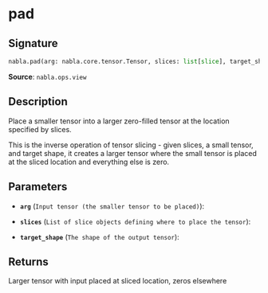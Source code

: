 # pad

## Signature

```python
nabla.pad(arg: nabla.core.tensor.Tensor, slices: list[slice], target_shape: tuple[int, ...]) -> nabla.core.tensor.Tensor
```

**Source**: `nabla.ops.view`

## Description

Place a smaller tensor into a larger zero-filled tensor at the location specified by slices.

This is the inverse operation of tensor slicing - given slices, a small tensor, and target shape,
it creates a larger tensor where the small tensor is placed at the sliced location
and everything else is zero.

## Parameters

- **`arg`** (`Input tensor (the smaller tensor to be placed)`): 

- **`slices`** (`List of slice objects defining where to place the tensor`): 

- **`target_shape`** (`The shape of the output tensor`): 

## Returns

Larger tensor with input placed at sliced location, zeros elsewhere
